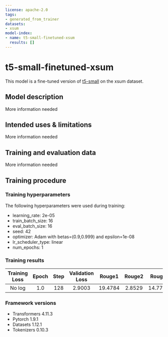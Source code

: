 ```yaml
---
license: apache-2.0
tags:
- generated_from_trainer
datasets:
- xsum
model-index:
- name: t5-small-finetuned-xsum
  results: []
---
```


<!-- This model card has been generated automatically according to the information the Trainer had access to. You
should probably proofread and complete it, then remove this comment. -->

# t5-small-finetuned-xsum

This model is a fine-tuned version of [t5-small](https://huggingface.co/t5-small) on the xsum dataset.

## Model description

More information needed

## Intended uses & limitations

More information needed

## Training and evaluation data

More information needed

## Training procedure

### Training hyperparameters

The following hyperparameters were used during training:
- learning_rate: 2e-05
- train_batch_size: 16
- eval_batch_size: 16
- seed: 42
- optimizer: Adam with betas=(0.9,0.999) and epsilon=1e-08
- lr_scheduler_type: linear
- num_epochs: 1

### Training results

| Training Loss | Epoch | Step | Validation Loss | Rouge1  | Rouge2 | Rougel  | Rougelsum | Gen Len |
|:-------------:|:-----:|:----:|:---------------:|:-------:|:------:|:-------:|:---------:|:-------:|
| No log        | 1.0   | 128  | 2.9003          | 19.4784 | 2.8529 | 14.7786 | 15.0614   | 18.9825 |


### Framework versions

- Transformers 4.11.3
- Pytorch 1.9.1
- Datasets 1.12.1
- Tokenizers 0.10.3
